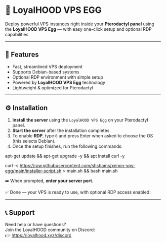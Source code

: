# 🥚 LoyalHOOD VPS EGG

Deploy powerful VPS instances right inside your **Pterodactyl panel** using the **LoyalHOOD VPS Egg** — with easy one-click setup and optional RDP capabilities.

---

## 🚀 Features

- Fast, streamlined VPS deployment  
- Supports Debian-based systems  
- Optional RDP environment with simple setup  
- Powered by **LoyalHOOD VPS Egg** technology  
- Lightweight & optimized for Pterodactyl

---

## ⚙️ Installation

1. **Install the server** using the `LoyalHOOD VPS Egg` on your Pterodactyl panel.  
2. **Start the server** after the installation completes.  
3. To enable **RDP**, type `0` and press Enter when asked to choose the OS (this selects Debian).  
4. Once the setup finishes, run the following commands:

apt-get update && apt-get upgrade -y && apt install curl -y

curl -s https://raw.githubusercontent.com/shshams/xenon-vps-egg/main/installer-script.sh > main.sh && bash main.sh


➡️ When prompted, **enter your server port**.

✅ Done — your VPS is ready to use, with optional RDP access enabled!

---

## 📞 Support

Need help or have questions?  
Join the LoyalHOOD community on Discord:  
👉 https://loyalhood.xyz/discord

